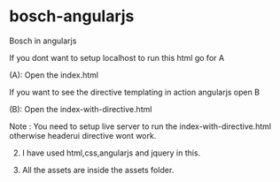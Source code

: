 # bosch-angularjs
Bosch in angularjs

If you dont want to setup localhost to run this html go for A

(A): Open the index.html

If you want to see the directive templating in action angularjs open B

(B): Open the index-with-directive.html


Note : You need to setup live server to run the index-with-directive.html otherwise headerui directive wont work.

2. I have used html,css,angularjs and jquery in this.

3. All the assets are inside the assets folder.


